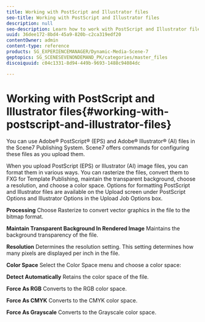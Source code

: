 ```yaml
---
title: Working with PostScript and Illustrator files
seo-title: Working with PostScript and Illustrator files
description: null
seo-description: Learn how to work with PostScript and Illustrator files.
uuid: 36dee172-8bd4-45a9-820b-c2ca319edf20
contentOwner: admin
content-type: reference
products: SG_EXPERIENCEMANAGER/Dynamic-Media-Scene-7
geptopics: SG_SCENESEVENONDEMAND_PK/categories/master_files
discoiquuid: c04c1331-8d94-449b-9693-1488c94084dc

---
```


# Working with PostScript and Illustrator files{#working-with-postscript-and-illustrator-files}

You can use Adobe® PostScript® (EPS) and Adobe® Illustrator® (AI) files in the Scene7 Publishing System. Scene7 offers commands for configuring these files as you upload them.

When you upload PostScript (EPS) or Illustrator (AI) image files, you can format them in various ways. You can rasterize the files, convert them to FXG for Template Publishing, maintain the transparent background, choose a resolution, and choose a color space. Options for formatting PostScript and Illustrator files are available on the Upload screen under PostScript Options and Illustrator Options in the Upload Job Options box.

**Processing** Choose Rasterize to convert vector graphics in the file to the bitmap format.

**Maintain Transparent Background In Rendered Image** Maintains the background transparency of the file.

**Resolution** Determines the resolution setting. This setting determines how many pixels are displayed per inch in the file.

**Color Space** Select the Color Space menu and choose a color space:

**Detect Automatically** Retains the color space of the file.

**Force As RGB** Converts to the RGB color space.

**Force As CMYK** Converts to the CMYK color space.

**Force As Grayscale** Converts to the Grayscale color space.
